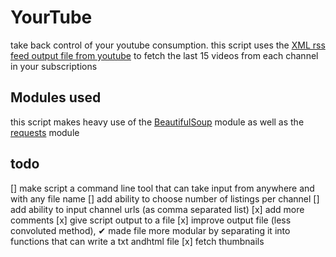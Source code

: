 # YourTube

take back control of your youtube consumption. this script uses the [XML rss feed output file from youtube](https://www.youtube.com/subscription_manager) to fetch the last 15 videos from each channel in your subscriptions

## Modules used

this script makes heavy use of the [BeautifulSoup](https://pypi.org/project/BeautifulSoup/) module as well as the [requests](https://pypi.org/project/requests/) module

## todo

[] make script a command line tool that can take input from anywhere and with any file name
[] add ability to choose number of listings per channel
[] add ability to input channel urls (as comma separated list)
[x] add more comments
[x] give script output to a file
[x] improve output file (less convoluted method), ✔ made file more modular by separating it into functions that can write a txt andhtml file 
[x] fetch thumbnails
